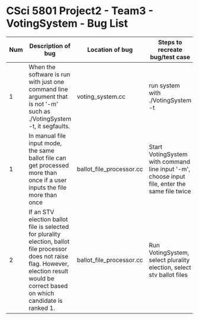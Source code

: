 # CSci 5801 Project2 - Team3 - VotingSystem - Bug List

Num | Description of bug | Location of bug | Steps to recreate bug/test case | Root cause analysis
--- | --- | -- | ---- | ---
1 | When the software is run with just one command line argument that is not '-m' such as ./VotingSystem -t, it segfaults. | voting_system.cc | run system with ./VotingSystem -t | Check for argv[2] when argc==2
1 | In manual file input mode, the same ballot file can get processed more than once if a user inputs the file more than once | ballot_file_processor.cc | Start VotingSystem with command line input '-m', choose input file, enter the same file twice | No checking for duplicate files, deemed low risk since we are implementing GUI file selector
2 | If an STV election ballot file is selected for plurality election, ballot file processor does not raise flag. However, election result would be correct based on which candidate is ranked 1. | ballot_file_processor.cc | Run VotingSystem, select plurality election, select stv ballot files | No file election type checking, deemed low risk, since plurality files will be put on invalid ballot list, while stv files run correctly for plurality election
